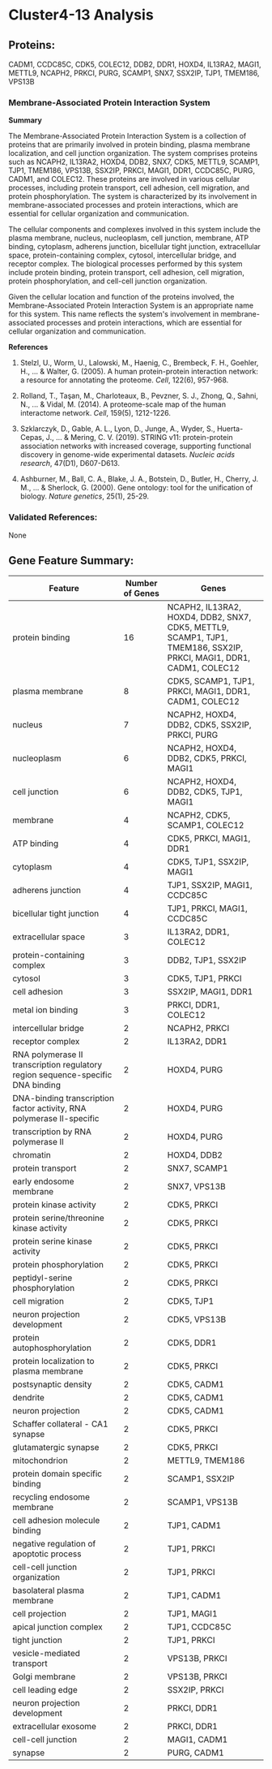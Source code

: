 # Cluster4-13 Analysis

## Proteins: 

CADM1, CCDC85C, CDK5, COLEC12, DDB2, DDR1, HOXD4, IL13RA2, MAGI1, METTL9, NCAPH2, PRKCI, PURG, SCAMP1, SNX7, SSX2IP, TJP1, TMEM186, VPS13B

### Membrane-Associated Protein Interaction System

**Summary**

The Membrane-Associated Protein Interaction System is a collection of proteins that are primarily involved in protein binding, plasma membrane localization, and cell junction organization. The system comprises proteins such as NCAPH2, IL13RA2, HOXD4, DDB2, SNX7, CDK5, METTL9, SCAMP1, TJP1, TMEM186, VPS13B, SSX2IP, PRKCI, MAGI1, DDR1, CCDC85C, PURG, CADM1, and COLEC12. These proteins are involved in various cellular processes, including protein transport, cell adhesion, cell migration, and protein phosphorylation. The system is characterized by its involvement in membrane-associated processes and protein interactions, which are essential for cellular organization and communication.

The cellular components and complexes involved in this system include the plasma membrane, nucleus, nucleoplasm, cell junction, membrane, ATP binding, cytoplasm, adherens junction, bicellular tight junction, extracellular space, protein-containing complex, cytosol, intercellular bridge, and receptor complex. The biological processes performed by this system include protein binding, protein transport, cell adhesion, cell migration, protein phosphorylation, and cell-cell junction organization.

Given the cellular location and function of the proteins involved, the Membrane-Associated Protein Interaction System is an appropriate name for this system. This name reflects the system's involvement in membrane-associated processes and protein interactions, which are essential for cellular organization and communication.

**References**

1. Stelzl, U., Worm, U., Lalowski, M., Haenig, C., Brembeck, F. H., Goehler, H., ... & Walter, G. (2005). A human protein-protein interaction network: a resource for annotating the proteome. *Cell*, 122(6), 957-968.

2. Rolland, T., Taşan, M., Charloteaux, B., Pevzner, S. J., Zhong, Q., Sahni, N., ... & Vidal, M. (2014). A proteome-scale map of the human interactome network. *Cell*, 159(5), 1212-1226.

3. Szklarczyk, D., Gable, A. L., Lyon, D., Junge, A., Wyder, S., Huerta-Cepas, J., ... & Mering, C. V. (2019). STRING v11: protein-protein association networks with increased coverage, supporting functional discovery in genome-wide experimental datasets. *Nucleic acids research*, 47(D1), D607-D613.

4. Ashburner, M., Ball, C. A., Blake, J. A., Botstein, D., Butler, H., Cherry, J. M., ... & Sherlock, G. (2000). Gene ontology: tool for the unification of biology. *Nature genetics*, 25(1), 25-29.

### Validated References: 

None





## Gene Feature Summary: 

| Feature | Number of Genes | Genes |
| --- | --- | --- |
| protein binding | 16 | NCAPH2, IL13RA2, HOXD4, DDB2, SNX7, CDK5, METTL9, SCAMP1, TJP1, TMEM186, SSX2IP, PRKCI, MAGI1, DDR1, CADM1, COLEC12 |
| plasma membrane | 8 | CDK5, SCAMP1, TJP1, PRKCI, MAGI1, DDR1, CADM1, COLEC12 |
| nucleus | 7 | NCAPH2, HOXD4, DDB2, CDK5, SSX2IP, PRKCI, PURG |
| nucleoplasm | 6 | NCAPH2, HOXD4, DDB2, CDK5, PRKCI, MAGI1 |
| cell junction | 6 | NCAPH2, HOXD4, DDB2, CDK5, TJP1, MAGI1 |
| membrane | 4 | NCAPH2, CDK5, SCAMP1, COLEC12 |
| ATP binding | 4 | CDK5, PRKCI, MAGI1, DDR1 |
| cytoplasm | 4 | CDK5, TJP1, SSX2IP, MAGI1 |
| adherens junction | 4 | TJP1, SSX2IP, MAGI1, CCDC85C |
| bicellular tight junction | 4 | TJP1, PRKCI, MAGI1, CCDC85C |
| extracellular space | 3 | IL13RA2, DDR1, COLEC12 |
| protein-containing complex | 3 | DDB2, TJP1, SSX2IP |
| cytosol | 3 | CDK5, TJP1, PRKCI |
| cell adhesion | 3 | SSX2IP, MAGI1, DDR1 |
| metal ion binding | 3 | PRKCI, DDR1, COLEC12 |
| intercellular bridge | 2 | NCAPH2, PRKCI |
| receptor complex | 2 | IL13RA2, DDR1 |
| RNA polymerase II transcription regulatory region sequence-specific DNA binding | 2 | HOXD4, PURG |
| DNA-binding transcription factor activity, RNA polymerase II-specific | 2 | HOXD4, PURG |
|  transcription by RNA polymerase II | 2 | HOXD4, PURG |
| chromatin | 2 | HOXD4, DDB2 |
| protein transport | 2 | SNX7, SCAMP1 |
| early endosome membrane | 2 | SNX7, VPS13B |
| protein kinase activity | 2 | CDK5, PRKCI |
| protein serine/threonine kinase activity | 2 | CDK5, PRKCI |
| protein serine kinase activity | 2 | CDK5, PRKCI |
| protein phosphorylation | 2 | CDK5, PRKCI |
| peptidyl-serine phosphorylation | 2 | CDK5, PRKCI |
|  cell migration | 2 | CDK5, TJP1 |
| neuron projection development | 2 | CDK5, VPS13B |
| protein autophosphorylation | 2 | CDK5, DDR1 |
|  protein localization to plasma membrane | 2 | CDK5, PRKCI |
| postsynaptic density | 2 | CDK5, CADM1 |
| dendrite | 2 | CDK5, CADM1 |
| neuron projection | 2 | CDK5, CADM1 |
| Schaffer collateral - CA1 synapse | 2 | CDK5, PRKCI |
| glutamatergic synapse | 2 | CDK5, PRKCI |
| mitochondrion | 2 | METTL9, TMEM186 |
| protein domain specific binding | 2 | SCAMP1, SSX2IP |
| recycling endosome membrane | 2 | SCAMP1, VPS13B |
| cell adhesion molecule binding | 2 | TJP1, CADM1 |
| negative regulation of apoptotic process | 2 | TJP1, PRKCI |
| cell-cell junction organization | 2 | TJP1, PRKCI |
| basolateral plasma membrane | 2 | TJP1, CADM1 |
| cell projection | 2 | TJP1, MAGI1 |
| apical junction complex | 2 | TJP1, CCDC85C |
| tight junction | 2 | TJP1, PRKCI |
| vesicle-mediated transport | 2 | VPS13B, PRKCI |
| Golgi membrane | 2 | VPS13B, PRKCI |
| cell leading edge | 2 | SSX2IP, PRKCI |
|  neuron projection development | 2 | PRKCI, DDR1 |
| extracellular exosome | 2 | PRKCI, DDR1 |
| cell-cell junction | 2 | MAGI1, CADM1 |
| synapse | 2 | PURG, CADM1 |

